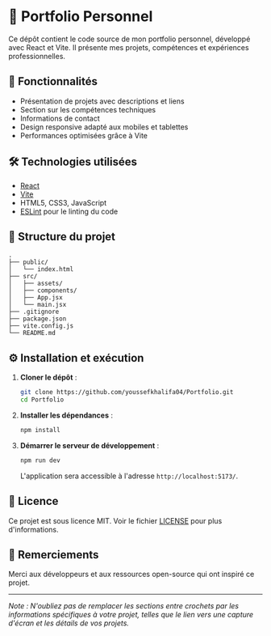 
# 💼 Portfolio Personnel

Ce dépôt contient le code source de mon portfolio personnel, développé avec React et Vite. Il présente mes projets, compétences et expériences professionnelles.

## 🚀 Fonctionnalités

- Présentation de projets avec descriptions et liens
- Section sur les compétences techniques
- Informations de contact
- Design responsive adapté aux mobiles et tablettes
- Performances optimisées grâce à Vite

## 🛠️ Technologies utilisées

- [React](https://reactjs.org/)
- [Vite](https://vitejs.dev/)
- HTML5, CSS3, JavaScript
- [ESLint](https://eslint.org/) pour le linting du code

## 📁 Structure du projet

```
.
├── public/
│   └── index.html
├── src/
│   ├── assets/
│   ├── components/
│   ├── App.jsx
│   └── main.jsx
├── .gitignore
├── package.json
├── vite.config.js
└── README.md
```

## ⚙️ Installation et exécution

1. **Cloner le dépôt** :

   ```bash
   git clone https://github.com/youssefkhalifa04/Portfolio.git
   cd Portfolio
   ```

2. **Installer les dépendances** :

   ```bash
   npm install
   ```

3. **Démarrer le serveur de développement** :

   ```bash
   npm run dev
   ```

   L'application sera accessible à l'adresse `http://localhost:5173/`.

## 📄 Licence

Ce projet est sous licence MIT. Voir le fichier [LICENSE](LICENSE) pour plus d'informations.

## 🙏 Remerciements

Merci aux développeurs et aux ressources open-source qui ont inspiré ce projet.

---

*Note : N'oubliez pas de remplacer les sections entre crochets par les informations spécifiques à votre projet, telles que le lien vers une capture d'écran et les détails de vos projets.*
``` 
